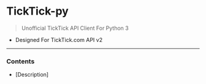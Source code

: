 # TickTick-py
> Unofficial TickTick API Client For Python 3
- Designed For TickTick.com API v2

---

### Contents
- [Description]

